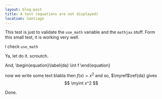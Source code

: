 ```yaml
--- 
layout: blog-post
title: A test (equations are not displayed)
location: Santiago
---
```


This test is just to validate the `use_math` variable and the
`mathjax` stuff.
Form this small test, it is working very well.

I check `use_math`

$$
\newcommand{\myint}{ \int }
\newcommand{\myref}{ Eq. }
$$

Ya, let do it.
scroutch.

And,
\begin{equation}\label{da} 
\int f
\end{equation}

now we write some text blabla then $f(x) = x^2$ and so, $\myref$\ref{da}
gives
$$ \myint x^2 $$

Done.
